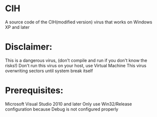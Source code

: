 # CIH

A source code of the CIH(modified version) virus that works on Windows XP and later

# Disclaimer:

This is a dangerous virus, (don't compile and run if you don't know the risks!)
Don't run this virus on your host, use Virtual Machine
This virus overwriting sectors until system break itself

# Prerequisites:

Microsoft Visual Studio 2010 and later
Only use Win32/Release configuration because Debug is not configured properly
